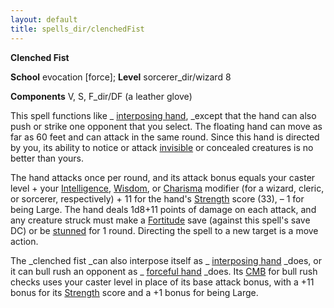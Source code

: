 ```yaml
---
layout: default
title: spells_dir/clenchedFist
---
```

 **Clenched Fist**

**School** evocation [force]; **Level** sorcerer_dir/wizard 8

**Components** V, S, F_dir/DF (a leather glove)

This spell functions like _ [interposing hand](interposingHand#_interposing-hand), _except that the hand can also push or strike one opponent that you select. The floating hand can move as far as 60 feet and can attack in the same round. Since this hand is directed by you, its ability to notice or attack [invisible](../glossary#_invisible) or concealed creatures is no better than yours.

The hand attacks once per round, and its attack bonus equals your caster level + your [Intelligence](../gettingStarted#_intelligence), [Wisdom](../gettingStarted#_wisdom), or [Charisma](../gettingStarted#_charisma-new) modifier (for a wizard, cleric, or sorcerer, respectively) + 11 for the hand's [Strength](../gettingStarted#_strength) score (33), – 1 for being Large. The hand deals 1d8+11 points of damage on each attack, and any creature struck must make a [Fortitude](../combat#_fortitude) save (against this spell's save DC) or be [stunned](../glossary#_stunned) for 1 round. Directing the spell to a new target is a move action.

The _clenched fist _can also interpose itself as _ [interposing hand](interposingHand#_interposing-hand) _does, or it can bull rush an opponent as _ [forceful hand](forcefulHand#_forceful-hand) _does. Its [CMB](../combat#_combat-maneuver-bonus) for bull rush checks uses your caster level in place of its base attack bonus, with a +11 bonus for its [Strength](../gettingStarted#_strength) score and a +1 bonus for being Large.

